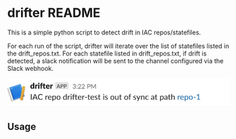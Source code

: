 # drifter README

This is a simple python script to detect drift in IAC repos/statefiles. 

For each run of the script, drifter will iterate over the list of statefiles listed in the 
drift_repos.txt. For each statefile listed in drift_repos.txt, if drift is detected, a slack 
notification will be sent to the channel configured via the Slack webhook.

![Screenshot](./assets/screenshot.png?raw=true)

## Usage

